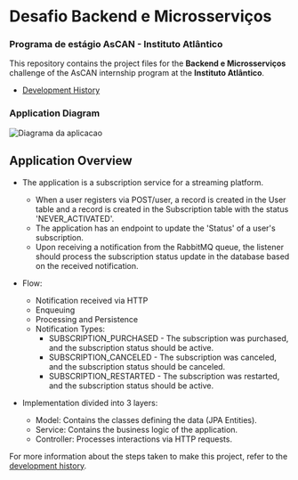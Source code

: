 # Desafio Backend e Microsserviços
### Programa de estágio AsCAN - Instituto Atlântico

This repository contains the project files for the **Backend e Microsserviços** challenge of the AsCAN internship program at the **Instituto Atlântico**.
- [Development History](HISTORY.md)

### Application Diagram
![Diagrama da aplicacao](https://i.imgur.com/AYUK9QJ.png)

## Application Overview
- The application is a subscription service for a streaming platform.
    - When a user registers via POST/user, a record is created in the User table and a record is created in the Subscription table with the status 'NEVER_ACTIVATED'.
    - The application has an endpoint to update the 'Status' of a user's subscription.
    - Upon receiving a notification from the RabbitMQ queue, the listener should process the subscription status update in the database based on the received notification.

  
- Flow:
  - Notification received via HTTP  
  - Enqueuing  
  - Processing and Persistence
  - Notification Types:
       - SUBSCRIPTION_PURCHASED - The subscription was purchased, and the subscription status should be active.
       - SUBSCRIPTION_CANCELED - The subscription was canceled, and the subscription status should be canceled.
       - SUBSCRIPTION_RESTARTED - The subscription was restarted, and the subscription status should be active.

  
- Implementation divided into 3 layers:
    - Model: Contains the classes defining the data (JPA Entities).
    - Service: Contains the business logic of the application.
    - Controller: Processes interactions via HTTP requests.

For more information about the steps taken to make this project, refer to the [development history](HISTORY.md).
